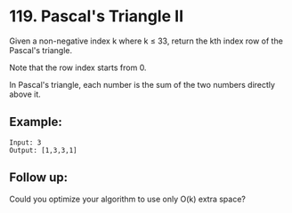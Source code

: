# 119. Pascal's Triangle II

Given a non-negative index k where k ≤ 33, return the kth index row of the Pascal's triangle.

Note that the row index starts from 0.

In Pascal's triangle, each number is the sum of the two numbers directly above it.

## Example:

```
Input: 3
Output: [1,3,3,1]
```

## Follow up:

Could you optimize your algorithm to use only O(k) extra space?
